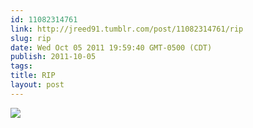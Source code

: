 ```yaml
---
id: 11082314761
link: http://jreed91.tumblr.com/post/11082314761/rip
slug: rip
date: Wed Oct 05 2011 19:59:40 GMT-0500 (CDT)
publish: 2011-10-05
tags: 
title: RIP
layout: post
---
```



![](http://24.media.tumblr.com/tumblr_lsmdfgB0YA1qi8pkco1_1280.png)


